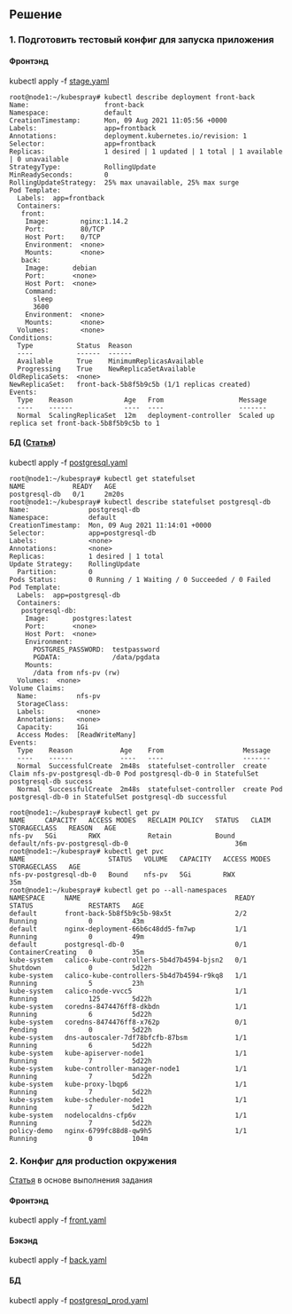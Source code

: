 ## Решение
### 1. Подготовить тестовый конфиг для запуска приложения
#### Фронтэнд
kubectl apply -f [stage.yaml](https://github.com/loshkarevev/Homeworks/blob/main/13.1%20%D0%BA%D0%BE%D0%BD%D1%82%D0%B5%D0%B9%D0%BD%D0%B5%D1%80%D1%8B,%20%D0%BF%D0%BE%D0%B4%D1%8B,%20deployment,%20statefulset,%20services,%20endpoints/stage.yaml)
```
root@node1:~/kubespray# kubectl describe deployment front-back
Name:                   front-back
Namespace:              default
CreationTimestamp:      Mon, 09 Aug 2021 11:05:56 +0000
Labels:                 app=frontback
Annotations:            deployment.kubernetes.io/revision: 1
Selector:               app=frontback
Replicas:               1 desired | 1 updated | 1 total | 1 available | 0 unavailable
StrategyType:           RollingUpdate
MinReadySeconds:        0
RollingUpdateStrategy:  25% max unavailable, 25% max surge
Pod Template:
  Labels:  app=frontback
  Containers:
   front:
    Image:        nginx:1.14.2
    Port:         80/TCP
    Host Port:    0/TCP
    Environment:  <none>
    Mounts:       <none>
   back:
    Image:      debian
    Port:       <none>
    Host Port:  <none>
    Command:
      sleep
      3600
    Environment:  <none>
    Mounts:       <none>
  Volumes:        <none>
Conditions:
  Type           Status  Reason
  ----           ------  ------
  Available      True    MinimumReplicasAvailable
  Progressing    True    NewReplicaSetAvailable
OldReplicaSets:  <none>
NewReplicaSet:   front-back-5b8f5b9c5b (1/1 replicas created)
Events:
  Type    Reason             Age   From                   Message
  ----    ------             ----  ----                   -------
  Normal  ScalingReplicaSet  12m   deployment-controller  Scaled up replica set front-back-5b8f5b9c5b to 1
```
#### БД ([Статья](https://www.bmc.com/blogs/kubernetes-postgresql/))
kubectl apply -f [postgresql.yaml](https://github.com/loshkarevev/Homeworks/blob/main/13.1%20%D0%BA%D0%BE%D0%BD%D1%82%D0%B5%D0%B9%D0%BD%D0%B5%D1%80%D1%8B%2C%20%D0%BF%D0%BE%D0%B4%D1%8B%2C%20deployment%2C%20statefulset%2C%20services%2C%20endpoints/postgresql.yaml)
```
root@node1:~/kubespray# kubectl get statefulset
NAME            READY   AGE
postgresql-db   0/1     2m20s
root@node1:~/kubespray# kubectl describe statefulset postgresql-db
Name:               postgresql-db
Namespace:          default
CreationTimestamp:  Mon, 09 Aug 2021 11:14:01 +0000
Selector:           app=postgresql-db
Labels:             <none>
Annotations:        <none>
Replicas:           1 desired | 1 total
Update Strategy:    RollingUpdate
  Partition:        0
Pods Status:        0 Running / 1 Waiting / 0 Succeeded / 0 Failed
Pod Template:
  Labels:  app=postgresql-db
  Containers:
   postgresql-db:
    Image:      postgres:latest
    Port:       <none>
    Host Port:  <none>
    Environment:
      POSTGRES_PASSWORD:  testpassword
      PGDATA:             /data/pgdata
    Mounts:
      /data from nfs-pv (rw)
  Volumes:  <none>
Volume Claims:
  Name:          nfs-pv
  StorageClass:
  Labels:        <none>
  Annotations:   <none>
  Capacity:      1Gi
  Access Modes:  [ReadWriteMany]
Events:
  Type    Reason            Age    From                    Message
  ----    ------            ----   ----                    -------
  Normal  SuccessfulCreate  2m48s  statefulset-controller  create Claim nfs-pv-postgresql-db-0 Pod postgresql-db-0 in StatefulSet postgresql-db success
  Normal  SuccessfulCreate  2m48s  statefulset-controller  create Pod postgresql-db-0 in StatefulSet postgresql-db successful
```
```
root@node1:~/kubespray# kubectl get pv
NAME     CAPACITY   ACCESS MODES   RECLAIM POLICY   STATUS   CLAIM                            STORAGECLASS   REASON   AGE
nfs-pv   5Gi        RWX            Retain           Bound    default/nfs-pv-postgresql-db-0                           36m
root@node1:~/kubespray# kubectl get pvc
NAME                     STATUS   VOLUME   CAPACITY   ACCESS MODES   STORAGECLASS   AGE
nfs-pv-postgresql-db-0   Bound    nfs-pv   5Gi        RWX                           35m
root@node1:~/kubespray# kubectl get po --all-namespaces
NAMESPACE     NAME                                       READY   STATUS              RESTARTS   AGE
default       front-back-5b8f5b9c5b-98x5t                2/2     Running             0          43m
default       nginx-deployment-66b6c48dd5-fm7wp          1/1     Running             0          49m
default       postgresql-db-0                            0/1     ContainerCreating   0          35m
kube-system   calico-kube-controllers-5b4d7b4594-bjsn2   0/1     Shutdown            0          5d22h
kube-system   calico-kube-controllers-5b4d7b4594-r9kq8   1/1     Running             5          23h
kube-system   calico-node-vvcc5                          1/1     Running             125        5d22h
kube-system   coredns-8474476ff8-dkbdn                   1/1     Running             6          5d22h
kube-system   coredns-8474476ff8-x762p                   0/1     Pending             0          5d22h
kube-system   dns-autoscaler-7df78bfcfb-87bsm            1/1     Running             6          5d22h
kube-system   kube-apiserver-node1                       1/1     Running             7          5d22h
kube-system   kube-controller-manager-node1              1/1     Running             7          5d22h
kube-system   kube-proxy-lbqp6                           1/1     Running             7          5d22h
kube-system   kube-scheduler-node1                       1/1     Running             7          5d22h
kube-system   nodelocaldns-cfp6v                         1/1     Running             7          5d22h
policy-demo   nginx-6799fc88d8-qw9h5                     1/1     Running             0          104m
```
### 2. Конфиг для production окружения
[Статья](https://humanitec.com/blog/deploy-with-kubectl-hands-on-with-kubernetes) в основе выполнения задания
#### Фронтэнд
kubectl apply -f [front.yaml](https://github.com/loshkarevev/Homeworks/blob/main/13.1%20%D0%BA%D0%BE%D0%BD%D1%82%D0%B5%D0%B9%D0%BD%D0%B5%D1%80%D1%8B%2C%20%D0%BF%D0%BE%D0%B4%D1%8B%2C%20deployment%2C%20statefulset%2C%20services%2C%20endpoints/front.yaml)
#### Бэкэнд
kubectl apply -f [back.yaml](https://github.com/loshkarevev/Homeworks/blob/main/13.1%20%D0%BA%D0%BE%D0%BD%D1%82%D0%B5%D0%B9%D0%BD%D0%B5%D1%80%D1%8B%2C%20%D0%BF%D0%BE%D0%B4%D1%8B%2C%20deployment%2C%20statefulset%2C%20services%2C%20endpoints/back.yaml)
#### БД
kubectl apply -f [postgresql_prod.yaml](https://github.com/loshkarevev/Homeworks/blob/main/13.1%20%D0%BA%D0%BE%D0%BD%D1%82%D0%B5%D0%B9%D0%BD%D0%B5%D1%80%D1%8B%2C%20%D0%BF%D0%BE%D0%B4%D1%8B%2C%20deployment%2C%20statefulset%2C%20services%2C%20endpoints/postgresql_prod.yaml)
